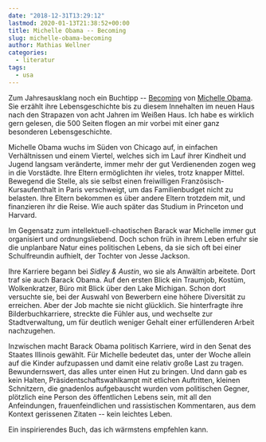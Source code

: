 ```yaml
---
date: "2018-12-31T13:29:12"
lastmod: 2020-01-13T21:38:52+00:00
title: Michelle Obama -- Becoming
slug: michelle-obama-becoming
author: Mathias Wellner
categories:
  - literatur
tags:
  - usa
---
```

Zum Jahresausklang noch ein Buchtipp -- [Becoming](https://www.randomhouse.de/Buch/BECOMING/Michelle-Obama/Goldmann/e535032.rhd) von [Michelle Obama](https://de.wikipedia.org/wiki/Michelle_Obama). Sie erzählt ihre Lebensgeschichte bis zu diesem Innehalten im neuen Haus nach den Strapazen von acht Jahren im Weißen Haus. Ich habe es wirklich gern gelesen, die 500 Seiten flogen an mir vorbei mit einer ganz besonderen Lebensgeschichte. 
<!--more-->

Michelle Obama wuchs im Süden von Chicago auf, in einfachen Verhältnissen und einem Viertel, welches sich im Lauf ihrer Kindheit und Jugend langsam veränderte, immer mehr der gut Verdienenden zogen weg in die Vorstädte. Ihre Eltern ermöglichten ihr vieles, trotz knapper Mittel. Bewegend die Stelle, als sie selbst einen freiwilligen Französisch-Kursaufenthalt in Paris verschweigt, um das Familienbudget nicht zu belasten. Ihre Eltern bekommen es über andere Eltern trotzdem mit, und finanzieren ihr die Reise. Wie auch später das Studium in Princeton und Harvard. 

Im Gegensatz zum intellektuell-chaotischen Barack war Michelle immer gut organisiert und ordnungsliebend. Doch schon früh in ihrem Leben erfuhr sie die unplanbare Natur eines politischen Lebens, da sie sich oft bei einer Schulfreundin aufhielt, der Tochter von Jesse Jackson. 

Ihre Karriere begann bei _Sidley & Austin_, wo sie als Anwältin arbeitete. Dort traf sie auch Barack Obama. Auf den ersten Blick ein Traumjob, Kostüm, Wolkenkratzer, Büro mit Blick über den Lake Michigan. Schon dort versuchte sie, bei der Auswahl von Bewerbern eine höhere Diversität zu erreichen. Aber der Job machte sie nicht glücklich. Sie hinterfragte ihre Bilderbuchkarriere, streckte die Fühler aus, und wechselte zur Stadtverwaltung, um für deutlich weniger Gehalt einer erfüllenderen Arbeit nachzugehen.

Inzwischen macht Barack Obama politisch Karriere, wird in den Senat des Staates Illinois gewählt. Für Michelle bedeutet das, unter der Woche allein auf die Kinder aufzupassen und damit eine relativ große Last zu tragen. Bewundernswert, das alles unter einen Hut zu bringen. Und dann gab es kein Halten, Präsidentschaftswahlkampt mit etlichen Auftritten, kleinen Schnitzern, die gnadenlos aufgebauscht wurden vom politischen Gegner, plötzlich eine Person des öffentlichen Lebens sein, mit all den Anfeindungen, frauenfeindlichen und rassistischen Kommentaren, aus dem Kontext gerissenen Zitaten -- kein leichtes Leben. 

Ein inspirierendes Buch, das ich wärmstens empfehlen kann. 